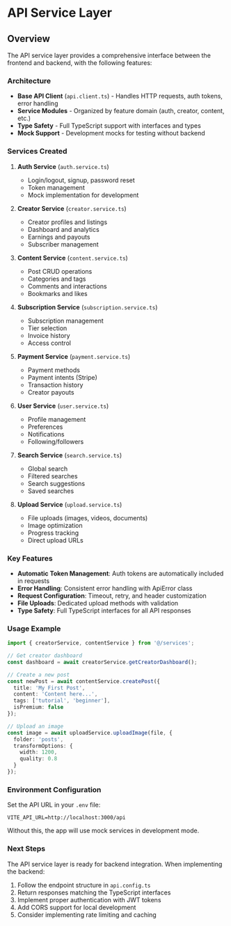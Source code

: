 # API Service Layer

## Overview
The API service layer provides a comprehensive interface between the frontend and backend, with the following features:

### Architecture
- **Base API Client** (`api.client.ts`) - Handles HTTP requests, auth tokens, error handling
- **Service Modules** - Organized by feature domain (auth, creator, content, etc.)
- **Type Safety** - Full TypeScript support with interfaces and types
- **Mock Support** - Development mocks for testing without backend

### Services Created

1. **Auth Service** (`auth.service.ts`)
   - Login/logout, signup, password reset
   - Token management
   - Mock implementation for development

2. **Creator Service** (`creator.service.ts`)
   - Creator profiles and listings
   - Dashboard and analytics
   - Earnings and payouts
   - Subscriber management

3. **Content Service** (`content.service.ts`)
   - Post CRUD operations
   - Categories and tags
   - Comments and interactions
   - Bookmarks and likes

4. **Subscription Service** (`subscription.service.ts`)
   - Subscription management
   - Tier selection
   - Invoice history
   - Access control

5. **Payment Service** (`payment.service.ts`)
   - Payment methods
   - Payment intents (Stripe)
   - Transaction history
   - Creator payouts

6. **User Service** (`user.service.ts`)
   - Profile management
   - Preferences
   - Notifications
   - Following/followers

7. **Search Service** (`search.service.ts`)
   - Global search
   - Filtered searches
   - Search suggestions
   - Saved searches

8. **Upload Service** (`upload.service.ts`)
   - File uploads (images, videos, documents)
   - Image optimization
   - Progress tracking
   - Direct upload URLs

### Key Features

- **Automatic Token Management**: Auth tokens are automatically included in requests
- **Error Handling**: Consistent error handling with ApiError class
- **Request Configuration**: Timeout, retry, and header customization
- **File Uploads**: Dedicated upload methods with validation
- **Type Safety**: Full TypeScript interfaces for all API responses

### Usage Example

```typescript
import { creatorService, contentService } from '@/services';

// Get creator dashboard
const dashboard = await creatorService.getCreatorDashboard();

// Create a new post
const newPost = await contentService.createPost({
  title: 'My First Post',
  content: 'Content here...',
  tags: ['tutorial', 'beginner'],
  isPremium: false
});

// Upload an image
const image = await uploadService.uploadImage(file, {
  folder: 'posts',
  transformOptions: {
    width: 1200,
    quality: 0.8
  }
});
```

### Environment Configuration

Set the API URL in your `.env` file:
```
VITE_API_URL=http://localhost:3000/api
```

Without this, the app will use mock services in development mode.

### Next Steps

The API service layer is ready for backend integration. When implementing the backend:

1. Follow the endpoint structure in `api.config.ts`
2. Return responses matching the TypeScript interfaces
3. Implement proper authentication with JWT tokens
4. Add CORS support for local development
5. Consider implementing rate limiting and caching